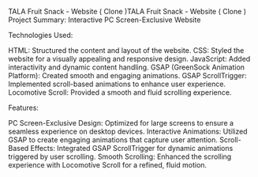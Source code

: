 TALA Fruit Snack - Website ( Clone )TALA Fruit Snack - Website ( Clone )
Project Summary: Interactive PC Screen-Exclusive Website

Technologies Used:

HTML: Structured the content and layout of the website.
CSS: Styled the website for a visually appealing and responsive design.
JavaScript: Added interactivity and dynamic content handling.
GSAP (GreenSock Animation Platform): Created smooth and engaging animations.
GSAP ScrollTrigger: Implemented scroll-based animations to enhance user experience.
Locomotive Scroll: Provided a smooth and fluid scrolling experience.

Features:

PC Screen-Exclusive Design: Optimized for large screens to ensure a seamless experience on desktop devices.
Interactive Animations: Utilized GSAP to create engaging animations that capture user attention.
Scroll-Based Effects: Integrated GSAP ScrollTrigger for dynamic animations triggered by user scrolling.
Smooth Scrolling: Enhanced the scrolling experience with Locomotive Scroll for a refined, fluid motion.
